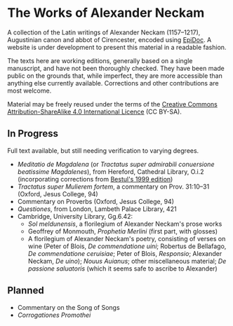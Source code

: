# The Works of Alexander Neckam

A collection of the Latin writings of Alexander Neckam (1157–1217), Augustinian canon and abbot of Cirencester, encoded using [EpiDoc](http://epidoc.sourceforge.net). A website is under development to present this material in a readable fashion.

The texts here are working editions, generally based on a single manuscript, and have not been thoroughly checked. They have been made public on the grounds that, while imperfect, they are more accessible than anything else currently available. Corrections and other contributions are most welcome.

Material may be freely reused under the terms of the [Creative Commons Attribution-ShareAlike 4.0 International Licence](http://creativecommons.org/licenses/by-sa/4.0/) (CC BY-SA).

## In Progress

Full text available, but still needing verification to varying degrees.

- *Meditatio de Magdalena* (or *Tractatus super admirabili conuersione beatissime Magdalenes*), from Hereford, Cathedral Library, O.i.2 (incorporating corrections from [Bestul's 1999 edition](http://dx.doi.org/10.1484/J.JML.2.304112))
- *Tractatus super Mulierem fortem*, a commentary on Prov. 31:10–31 (Oxford, Jesus College, 94)
- Commentary on Proverbs (Oxford, Jesus College, 94)
- *Questiones*, from London, Lambeth Palace Library, 421
- Cambridge, University Library, Gg.6.42:
    - *Sol meldunensis*, a florilegium of Alexander Neckam's prose works
    - Geoffrey of Monmouth, *Prophetia Merlini* (first part, with glosses)
    - A florilegium of Alexander Neckam's poetry, consisting of verses on wine (Peter of Blois, *De commendatione uini*; Robertus de Bellafago, *De commendatione ceruisiae*; Peter of Blois, *Responsio*; Alexander Neckam, *De uino*); *Nouus Auianus*; other miscellaneous material; *De passione saluatoris* (which it seems safe to ascribe to Alexander)

## Planned

- Commentary on the Song of Songs
- *Corrogationes Promothei*
